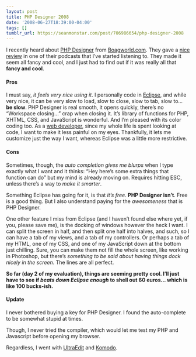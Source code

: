 ```yaml
---
layout: post
title: PHP Designer 2008
date: '2008-06-27T18:39:00-04:00'
tags: []
tumblr_url: https://seanmonstar.com/post/706986654/php-designer-2008
---
```

I recently heard about [PHP Designer](http://www.mpsoftware.dk/phpdesigner.php) from [Boagworld.com](http://boagworld.com). They gave a [nice review](http://boagworld.com/podcast/119/) in one of their podcasts that I’ve started listening to. They made it seem all fancy and cool, and I just had to find out if it was really all that **fancy and cool**.

#### Pros

I must say, _it feels very nice using it_. I personally code in [Eclipse](http://www.eclipse.org/pdt/), and while very nice, it can be very slow to load, slow to close, slow to tab, slow to… **be slow**. PHP Designer is real smooth, it opens quickly, there’s no “Workspace closing…” crap when closing it. It’s library of functions for PHP, XHTML, CSS, and JavaScript is wonderful. And I’m pleased with its color coding too. As a [web developer](http://../contact), since my whole life is spent looking at code, I want to make it less painful on my eyes. Thankfully, it lets me customize just the way I want, whereas Eclipse was a little more restrictive.

#### Cons

Sometimes, though, the _auto completion gives me blurps_ when I type exactly what I want and it thinks: “Hey here’s some extra things that function can do” but my mind is already moving on. Requires hitting ESC, unless there’s a way to _make it smarter_.

Something Eclipse has going for it, is that _it’s free_. **PHP Designer isn’t**. Free is a good thing. But I also understand paying for the _awesomeness_ that is PHP Designer.

One other feature I miss from Eclipse (and I haven’t found else where yet, if you, please save me), is the docking of windows however the heck I want. I can split the screen in half, and then split one half into halves, and such, so I can have a tab of my views, and a tab of my controllers. Or perhaps a tab of my HTML, one of my CSS, and one of my JavaScript down at the bottom just chilling. Sure, you can make them not fill the whole screen, like working in Photoshop, but there’s _something to be said about having things dock nicely in the screen_. The lines are all perfect.

**So far (day 2 of my evaluation), things are seeming pretty cool. I’ll just have to see if _beats down Eclipse enough_ to shell out 60 euros… which is like 100 bucks-ish.**

#### Update

I never bothered buying a key for PHP Designer. I found the auto-complete to be somewhat stupid at times.

Though, I never tried the compiler, which would let me test my PHP and Javascript before opening my browser.

Regardless, I went with [UltraEdit](https://secure.avangate.com/order/product.php?PRODS=1435838&QTY=1&AFFILIATE=7841)&nbsp;and [Komodo](http://www.activestate.com/komodo_edit/).

